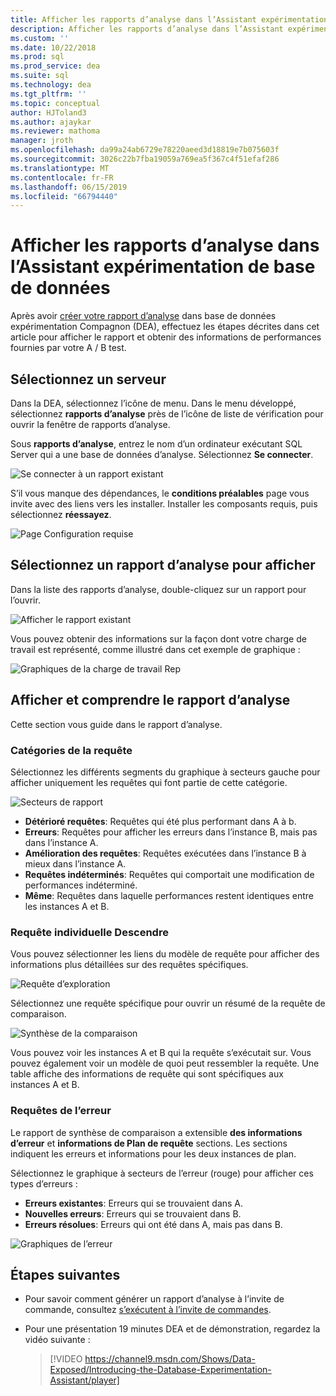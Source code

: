 ```yaml
---
title: Afficher les rapports d’analyse dans l’Assistant expérimentation de base de données pour les mises à niveau de SQL Server
description: Afficher les rapports d’analyse dans l’Assistant expérimentation de base de données
ms.custom: ''
ms.date: 10/22/2018
ms.prod: sql
ms.prod_service: dea
ms.suite: sql
ms.technology: dea
ms.tgt_pltfrm: ''
ms.topic: conceptual
author: HJToland3
ms.author: ajaykar
ms.reviewer: mathoma
manager: jroth
ms.openlocfilehash: da99a24ab6729e78220aeed3d18819e7b075603f
ms.sourcegitcommit: 3026c22b7fba19059a769ea5f367c4f51efaf286
ms.translationtype: MT
ms.contentlocale: fr-FR
ms.lasthandoff: 06/15/2019
ms.locfileid: "66794440"
---
```

# <a name="view-analysis-reports-in-database-experimentation-assistant"></a>Afficher les rapports d’analyse dans l’Assistant expérimentation de base de données

Après avoir [créer votre rapport d’analyse](database-experimentation-assistant-create-report.md) dans base de données expérimentation Compagnon (DEA), effectuez les étapes décrites dans cet article pour afficher le rapport et obtenir des informations de performances fournies par votre A / B test.

## <a name="select-a-server"></a>Sélectionnez un serveur

Dans la DEA, sélectionnez l’icône de menu. Dans le menu développé, sélectionnez **rapports d’analyse** près de l’icône de liste de vérification pour ouvrir la fenêtre de rapports d’analyse.

Sous **rapports d’analyse**, entrez le nom d’un ordinateur exécutant SQL Server qui a une base de données d’analyse. Sélectionnez **Se connecter**. 

![Se connecter à un rapport existant](./media/database-experimentation-assistant-view-report/dea-view-report-connect.png)

S’il vous manque des dépendances, le **conditions préalables** page vous invite avec des liens vers les installer. Installer les composants requis, puis sélectionnez **réessayez**.

![Page Configuration requise](./media/database-experimentation-assistant-view-report/dea-view-report-prereq.png)

## <a name="select-an-analysis-report-to-view"></a>Sélectionnez un rapport d’analyse pour afficher

Dans la liste des rapports d’analyse, double-cliquez sur un rapport pour l’ouvrir.

![Afficher le rapport existant](./media/database-experimentation-assistant-view-report/dea-view-report-view-existing.png)

Vous pouvez obtenir des informations sur la façon dont votre charge de travail est représenté, comme illustré dans cet exemple de graphique :

![Graphiques de la charge de travail Rep](./media/database-experimentation-assistant-view-report/dea-view-report-workload-compare.png)

## <a name="view-and-understand-the-analysis-report"></a>Afficher et comprendre le rapport d’analyse

Cette section vous guide dans le rapport d’analyse.

### <a name="query-categories"></a>Catégories de la requête

Sélectionnez les différents segments du graphique à secteurs gauche pour afficher uniquement les requêtes qui font partie de cette catégorie.

![Secteurs de rapport](./media/database-experimentation-assistant-view-report/dea-view-report-pie-slices.png)

- **Détérioré requêtes**: Requêtes qui été plus performant dans A à b.  
- **Erreurs**: Requêtes pour afficher les erreurs dans l’instance B, mais pas dans l’instance A.  
- **Amélioration des requêtes**: Requêtes exécutées dans l’instance B à mieux dans l’instance A.  
- **Requêtes indéterminés**: Requêtes qui comportait une modification de performances indéterminé.  
- **Même**: Requêtes dans laquelle performances restent identiques entre les instances A et B.

### <a name="individual-query-drill-down"></a>Requête individuelle Descendre

Vous pouvez sélectionner les liens du modèle de requête pour afficher des informations plus détaillées sur des requêtes spécifiques.

![Requête d’exploration](./media/database-experimentation-assistant-view-report/dea-view-report-drilldown.png)

Sélectionnez une requête spécifique pour ouvrir un résumé de la requête de comparaison.

![Synthèse de la comparaison](./media/database-experimentation-assistant-view-report/dea-view-report-comparison-summary.png)

Vous pouvez voir les instances A et B qui la requête s’exécutait sur. Vous pouvez également voir un modèle de quoi peut ressembler la requête. Une table affiche des informations de requête qui sont spécifiques aux instances A et B.

### <a name="error-queries"></a>Requêtes de l’erreur

Le rapport de synthèse de comparaison a extensible **des informations d’erreur** et **informations de Plan de requête** sections. Les sections indiquent les erreurs et informations pour les deux instances de plan.

Sélectionnez le graphique à secteurs de l’erreur (rouge) pour afficher ces types d’erreurs :
- **Erreurs existantes**: Erreurs qui se trouvaient dans A.
- **Nouvelles erreurs**: Erreurs qui se trouvaient dans B.
- **Erreurs résolues**: Erreurs qui ont été dans A, mais pas dans B.

![Graphiques de l’erreur](./media/database-experimentation-assistant-view-report/dea-view-report-error-charts.png)

## <a name="next-steps"></a>Étapes suivantes

- Pour savoir comment générer un rapport d’analyse à l’invite de commande, consultez [s’exécutent à l’invite de commandes](database-experimentation-assistant-run-command-prompt.md).

- Pour une présentation 19 minutes DEA et de démonstration, regardez la vidéo suivante :

  > [!VIDEO https://channel9.msdn.com/Shows/Data-Exposed/Introducing-the-Database-Experimentation-Assistant/player]
